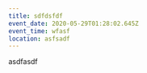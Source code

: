 ```yaml
---
title: sdfdsfdf
event_date: 2020-05-29T01:28:02.645Z
event_time: wfasf
location: asfsadf
---
```

asdfasdf